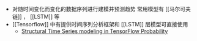 - 对随时间变化而变化的数据序列进行建模并预测趋势
  常用模型有 [[马尔可夫链]] ， [[LSTM]] 等
- [[Tensorflow]] 中有提供时间序列分析框架和 [[LSTM]] 层模型可直接使用
	- [Structural Time Series modeling in TensorFlow Probability](https://blog.tensorflow.org/2019/03/structural-time-series-modeling-in.html?hl=zh-cn)